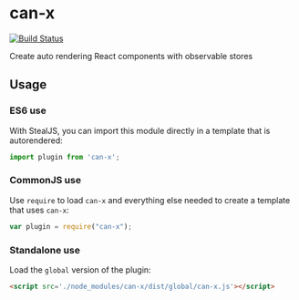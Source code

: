 # can-x

[![Build Status](https://travis-ci.org/BigAB/can-x.svg?branch=master)](https://travis-ci.org/BigAB/can-x)

Create auto rendering React components with observable stores

## Usage

### ES6 use

With StealJS, you can import this module directly in a template that is autorendered:

```js
import plugin from 'can-x';
```

### CommonJS use

Use `require` to load `can-x` and everything else
needed to create a template that uses `can-x`:

```js
var plugin = require("can-x");
```

### Standalone use

Load the `global` version of the plugin:

```html
<script src='./node_modules/can-x/dist/global/can-x.js'></script>
```
